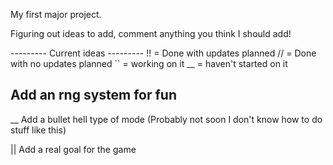 My first major project. 

Figuring out ideas to add, comment anything you think I should add!


--------- Current ideas ---------
!! = Done with updates planned
// = Done with no updates planned
`` = working on it
__ = haven't started on it

## Add an rng system for fun 

__ Add a bullet hell type of mode (Probably not soon I don't know how to do stuff like this)

|| Add a real goal for the game
